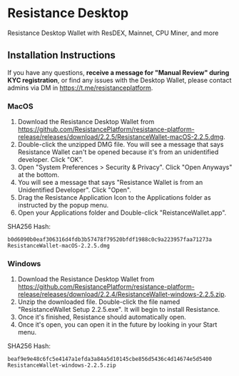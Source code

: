 # Resistance Desktop 
Resistance Desktop Wallet with ResDEX, Mainnet, CPU Miner, and more

## Installation Instructions

If you have any questions, **receive a message for "Manual Review" during KYC registration**, or find any issues with the Desktop Wallet, please contact admins via DM in https://t.me/resistanceplatform.

### MacOS

1. Download the Resistance Desktop Wallet from https://github.com/ResistancePlatform/resistance-platform-release/releases/download/2.2.5/ResistanceWallet-macOS-2.2.5.dmg. 
2. Double-click the unzipped DMG file. You will see a message that says Resistance Wallet can't be opened because it's from an unidentified developer. Click "OK".
3. Open "System Preferences > Security & Privacy". Click "Open Anyways" at the bottom.
4. You will see a message that says "Resistance Wallet is from an Unidentified Developer". Click "Open".
5. Drag the Resistance Application Icon to the Applications folder as instructed by the popup menu.
6. Open your Applications folder and Double-click "ReistanceWallet.app".

SHA256 Hash:

```
b0d6090b0eaf306316d4fdb3b57478f79520bfdf1988c0c9a223957faa71273a  ResistanceWallet-macOS-2.2.5.dmg
```

### Windows

1. Download the Resistance Desktop Wallet from https://github.com/ResistancePlatform/resistance-platform-release/releases/download/2.2.4/ResistanceWallet-windows-2.2.5.zip.
2. Unzip the downloaded file. Double-click the file named "ResistanceWallet Setup 2.2.5.exe". It will begin to install Resistance.
3. Once it's finished, Resistance should automatically open.
4. Once it's open, you can open it in the future by looking in your Start menu.

SHA256 Hash:

```
beaf9e9e48c6fc5e4147a1efda3a84a5d10145cbe856d5436c4d14674e5d5400  ResistanceWallet-windows-2.2.5.zip
```

